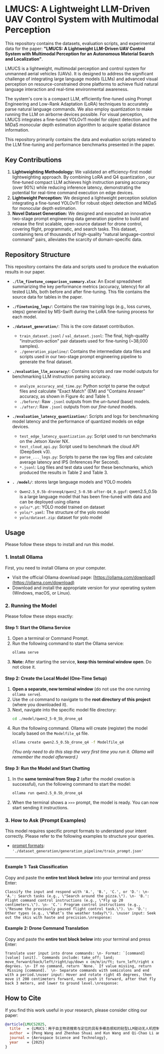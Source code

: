 # LMUCS: A Lightweight LLM-Driven UAV Control System with Multimodal Perception

This repository contains the datasets, evaluation scripts, and experimental data for the paper: **"LMUCS: A Lightweight LLM-Driven UAV Control System with Multimodal Perception for an Autonomous Material Search and Localization"**.

LMUCS is a lightweight, multimodal perception and control system for unmanned aerial vehicles (UAVs). It is designed to address the significant challenge of integrating large language models (LLMs) and advanced visual perception on resource-constrained drone platforms to achieve fluid natural language interaction and real-time environmental awareness.

The system's core is a compact LLM, efficiently fine-tuned using Prompt Engineering and Low-Rank Adaptation (LoRA) techniques to accurately parse natural language commands. We also employ quantization to make running the LLM on airborne devices possible. For visual perception, LMUCS integrates a fine-tuned YOLOv11 model for object detection and the MiDaS monocular depth estimation algorithm to acquire spatial distance information.

This repository primarily contains the data and evaluation scripts related to the LLM fine-tuning and performance benchmarks presented in the paper.

## Key Contributions
1.  **Lightweighting Methodology:** We validated an efficiency-first model lightweighting approach. By combining LoRA  and Q4 quantization , our fine-tuned compact LLM achieves high instruction parsing accuracy (over 90%) while reducing inference latency, demonstrating the potential for real-time command execution on edge devices.
2.  **Lightweight Perception:** We designed a lightweight perception solution integrating a fine-tuned YOLOv11 for robust object detection and MiDaS for monocular depth estimation.
3.  **Novel Dataset Generation:** We designed and executed an innovative two-stage prompt engineering data generation pipeline to build and release the first scalable, open-source dataset for drone control, covering flight, programmatic, and search tasks. This dataset, containing tens of thousands of high-quality "natural language-control command" pairs, alleviates the scarcity of domain-specific data.

## Repository Structure

This repository contains the data and scripts used to produce the evaluation results in our paper.

* **`./llm_finetune_comparison_summary.xlsx`**: An Excel spreadsheet summarizing the key performance metrics (accuracy, latency) for all tested LLMs, both before and after fine-tuning. This file contains the source data for tables in the paper.


* **`./finetuning_logs/`**: Contains the raw training logs (e.g., loss curves, steps) generated by MS-Swift during the LoRA fine-tuning process for each model.

* **`./dataset_generation/`**: This is the core dataset contribution.
    * `train_dataset.jsonl` / `val_dataset.jsonl`: The final, high-quality "instruction-action" pair datasets used for fine-tuning (~38,000 samples).
    * `./generation_pipeline/`: Contains the intermediate data files and scripts used in our two-stage prompt engineering pipeline to generate the final dataset.

* **`./evaluation_llm_accuracy/`**: Contains scripts and raw model outputs for benchmarking LLM instruction parsing accuracy.
    * `analyze_accuracy_and_time.py`: Python script to parse the output files and calculate "Exact Match" (EM) and "Contains Answer" accuracy, as shown in Figure 4c and Table 1.
    * `./before/`: Raw `.jsonl` outputs from the *un-tuned* (base) models.
    * `./after/`: Raw `.jsonl` outputs from our *fine-tuned* models.

* **`./evaluation_latency_quantization/`**: Scripts and logs for benchmarking model latency and the performance of quantized models on edge devices.
    * `test_edge_latency_quantization.py`: Script used to run benchmarks on the Jetson Xavier NX.
    * `test_cloud_api.py`: Script used to benchmark the cloud API (DeepSeek v3).
    * `parse_..._logs.py`: Scripts to parse the raw log files and calculate average latency and IPS (Inferences Per Second).
    * `*.jsonl`: Log files and test data used for these benchmarks, which produced the results in Table 2  and Table 3.

* **`. /model/`**: stores large language models and YOLO models
    * `Qwen2.5_0.5b-droneq4/qwen2_5-0.5B-after-Q4_0.gguf`: qwen2.5_0.5b is a large language model that has been fine-tuned with data and can be deployed using ollama
    * `yolo/*.pt`: YOLO model trained on dataset
    * `yolo/*.yaml`: The structure of the yolo model
    * `yolo/dataset.zip`: dataset for yolo model


## Usage

Please follow these steps to install and run this model.

### 1\. Install Ollama

First, you need to install Ollama on your computer.

  * Visit the official Ollama download page: [https://ollama.com/download](https://ollama.com/download)
  * Download and install the appropriate version for your operating system (Windows, macOS, or Linux).

### 2\. Running the Model

Please follow these steps exactly:

#### Step 1: Start the Ollama Service

1.  Open a terminal or Command Prompt.
2.  Run the following command to start the Ollama service:
    ```bash
    ollama serve
    ```
3.  **Note:** After starting the service, **keep this terminal window open**. Do not close it.

#### Step 2: Create the Local Model (One-Time Setup)

1.  **Open a separate, new terminal window** (do not use the one running `ollama serve`).
2.  Use the `cd` command to navigate to the **root directory of this project** (where you downloaded it).
3.  Next, navigate into the specific model file directory:
    ```bash
    cd ./model/qwen2_5-0_5b_drone_q4
    ```
4.  Run the following command. Ollama will create (register) the model locally based on the `Modelfile_q4` file.
    ```bash
    ollama create qwen2.5_0.5b_drone_q4 -f Modelfile_q4
    ```
    *(You only need to do this step the very first time you run it. Ollama will remember the model afterward.)*

#### Step 3: Run the Model and Start Chatting

1.  In the **same terminal from Step 2** (after the model creation is successful), run the following command to start the model:
    ```bash
    ollama run qwen2.5_0.5b_drone_q4
    ```
2.  When the terminal shows a `>>>` prompt, the model is ready. You can now start sending it instructions.

### 3\. How to Ask (Prompt Examples)

This model requires specific prompt formats to understand your intent correctly. Please refer to the following examples to structure your queries.

- [prompt formats]('./dataset_generation/generation_pipeline/train_prompt.json'): `'./dataset_generation/generation_pipeline/train_prompt.json'`

-----

#### Example 1: Task Classification

Copy and paste the **entire text block below** into your terminal and press Enter:

```
Classify the input and respond with 'A.', 'B.', 'C.', or 'D.': \n- 'A.': Search tasks (e.g., \"Search around the pizza.\"). \n- 'B.': Flight command control instructions (e.g., \"Fly up 20 centimeters.\"). \n- 'C.': Program control instructions (e.g., \"Resume the previously paused flight control task.\"). \n- 'D.': Other types (e.g., \"What’s the weather today?\"). \nuser input: Seek out the skis with haste and precision.\nresponse:
```

#### Example 2: Drone Command Translation

Copy and paste the **entire text block below** into your terminal and press Enter:

```
Translate user input into drone commands: \n- Format: `[command] [value] [unit].` Commands include: take_off; land; move_forward/back/left/right/up/down x cm/m/in/ft; turn_left/right x degrees. \n- If no command, return `None.` If value missing, return `Missing [command].` \n- Separate commands with semicolons and end with a period.\nuser input: Hover and rotate right 45 degrees, then move it 200 centimeters forward, next push it forward, after that fly back 3 meters, and lower to ground level.\nresponse:
```


## How to Cite

If you find this work useful in your research, please consider citing our paper:

```bibtex
@article{LMUCS2025,
  title   = {LMUCS：用于自主物资搜索与定位的具有多模态感知的轻型LLM驱动无人机控制系统 (LMUCS: A Lightweight LLM-Driven UAV Control System with Multimodal Perception for Autonomous Material Search and Localization)},
  author  = {Peng Wang and Zhenhao Shuai and Kun Wang and Qi-Chao Li and Jian-Wei Shuai and Fang-Fu Ye},
  journal = {Aerospace Science and Technology},
  year    = {2025}
}